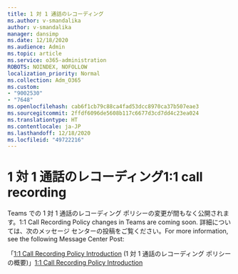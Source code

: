 ```yaml
---
title: 1 対 1 通話のレコーディング
ms.author: v-smandalika
author: v-smandalika
manager: dansimp
ms.date: 12/18/2020
ms.audience: Admin
ms.topic: article
ms.service: o365-administration
ROBOTS: NOINDEX, NOFOLLOW
localization_priority: Normal
ms.collection: Adm_O365
ms.custom:
- "9002530"
- "7648"
ms.openlocfilehash: cab6f1cb79c88ca4fad53dcc8970ca37b507eae3
ms.sourcegitcommit: 2ffdf6096de5608b117c6677d3cd7dd4c23ea024
ms.translationtype: HT
ms.contentlocale: ja-JP
ms.lasthandoff: 12/18/2020
ms.locfileid: "49722216"
---
```

# <a name="11-call-recording"></a><span data-ttu-id="9183d-102">1 対 1 通話のレコーディング</span><span class="sxs-lookup"><span data-stu-id="9183d-102">1:1 call recording</span></span>

<span data-ttu-id="9183d-103">Teams での 1 対 1 通話のレコーディング ポリシーの変更が間もなく公開されます。</span><span class="sxs-lookup"><span data-stu-id="9183d-103">1:1 Call Recording Policy changes in Teams are coming soon.</span></span> <span data-ttu-id="9183d-104">詳細については、次のメッセージ センターの投稿をご覧ください。</span><span class="sxs-lookup"><span data-stu-id="9183d-104">For more information, see the following Message Center Post:</span></span>

<span data-ttu-id="9183d-105">「[1:1 Call Recording Policy Introduction](https://admin.microsoft.com/AdminPortal/Home) (1 対 1 通話のレコーディング ポリシーの概要)」</span><span class="sxs-lookup"><span data-stu-id="9183d-105">[1:1 Call Recording Policy Introduction](https://admin.microsoft.com/AdminPortal/Home)</span></span>
